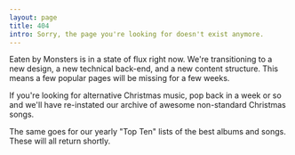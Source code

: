 ```yaml
---
layout: page
title: 404
intro: Sorry, the page you're looking for doesn't exist anymore.
---
```


Eaten by Monsters is in a state of flux right now. We're transitioning to a new design, a new technical back-end, and a new content structure. This means a few popular pages will be missing for a few weeks.

If you're looking for alternative Christmas music, pop back in a week or so and we'll have re-instated our archive of awesome non-standard Christmas songs.

The same goes for our yearly "Top Ten" lists of the best albums and songs. These will all return shortly.